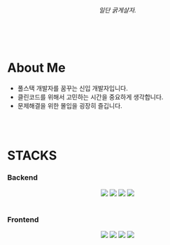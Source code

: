 <div align=center><h6>일단 굵게살자.</h6></div>
</br></br>


<div align=left><h1>About Me</h1></div>
<ul>
  <li>풀스택 개발자를 꿈꾸는 신입 개발자입니다.</li>
  <li>클린코드를 위해서 고민하는 시간을 중요하게 생각합니다.</li>
  <li>문제해결을 위한 몰입을 굉장히 즐깁니다.</li>
</ul>
</br></br>
  
<div align=left><h1>STACKS</h1></div>
<h3>Backend</h3>

<div align=center>
  <img src="https://img.shields.io/badge/Java-007396?style=flat-square&logo=Java&logoColor=white"/>
  <img src="https://img.shields.io/badge/Spring-6DB33F?style=flat-square&logo=Spring&logoColor=white"/>
  <img src="https://img.shields.io/badge/Spring Boot-6DB33F?style=flat-square&logo=Spring Boot&logoColor=white"/>
  <img src="https://img.shields.io/badge/MariaDB-003545?style=flat-square&logo=MariaDB&logoColor=white"/>
<div/></br>
    
  <div align=left>
<h3>Frontend</h3>
  </div>
<div align=center> 
  <img src="https://img.shields.io/badge/JavaScript-F7DF1E?style=flat-square&logo=JavaScript&logoColor=white"/>
  <img src="https://img.shields.io/badge/jQuery-0769AD?style=flat-square&logo=jQuery&logoColor=white"/>
  <img src="https://img.shields.io/badge/Android-3DDC84?style=flat-square&logo=Android&logoColor=white"/>
  <img src="https://img.shields.io/badge/Android Studio-3DDC84?style=flat-square&logo=Android Studio&logoColor=white"/>
</div>
